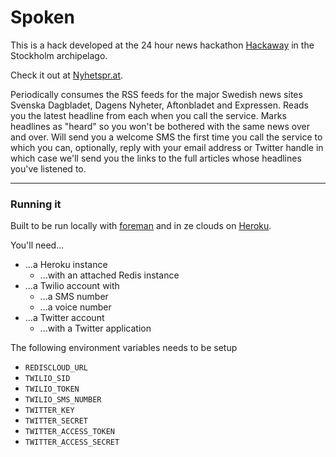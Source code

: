 Spoken
======

This is a hack developed at the 24 hour news hackathon [Hackaway](http://www.hackaway.com) in the Stockholm archipelago. 

Check it out at [Nyhetspr.at](http://nyhetspr.at).

Periodically consumes the RSS feeds for the major Swedish news sites Svenska Dagbladet, Dagens Nyheter, Aftonbladet and Expressen. Reads you the latest headline from each when you call the service. Marks headlines as "heard" so you won't be bothered with the same news over and over. Will send you a welcome SMS the first time you call the service to which you can, optionally, reply with your email address or Twitter handle in which case we'll send you the links to the full articles whose headlines you've listened to.

----

### Running it

Built to be run locally with [foreman](https://github.com/ddollar/foreman) and in ze clouds on [Heroku](http://heroku.com/).

You'll need...
* ...a Heroku instance
   * ...with an attached Redis instance
* ...a Twilio account with
   * ...a SMS number
   * ...a voice number
* ...a Twitter account
   * ...with a Twitter application

The following environment variables needs to be setup

* `REDISCLOUD_URL`
* `TWILIO_SID`
* `TWILIO_TOKEN`
* `TWILIO_SMS_NUMBER`
* `TWITTER_KEY`
* `TWITTER_SECRET`
* `TWITTER_ACCESS_TOKEN`
* `TWITTER_ACCESS_SECRET`
